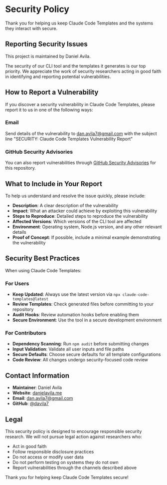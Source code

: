 # Security Policy

Thank you for helping us keep Claude Code Templates and the systems they interact with secure.

## Reporting Security Issues

This project is maintained by Daniel Avila.

The security of our CLI tool and the templates it generates is our top priority. We appreciate the work of security researchers acting in good faith in identifying and reporting potential vulnerabilities.

## How to Report a Vulnerability

If you discover a security vulnerability in Claude Code Templates, please report it to us in one of the following ways:

### Email
Send details of the vulnerability to [dan.avila7@gmail.com](mailto:dan.avila7@gmail.com) with the subject line "SECURITY: Claude Code Templates Vulnerability Report"

### GitHub Security Advisories
You can also report vulnerabilities through [GitHub Security Advisories](https://github.com/davila7/claude-code-templates/security/advisories/new) for this repository.

## What to Include in Your Report

To help us understand and resolve the issue quickly, please include:

- **Description**: A clear description of the vulnerability
- **Impact**: What an attacker could achieve by exploiting this vulnerability
- **Steps to Reproduce**: Detailed steps to reproduce the vulnerability
- **Affected Versions**: Which versions of the CLI tool are affected
- **Environment**: Operating system, Node.js version, and any other relevant details
- **Proof of Concept**: If possible, include a minimal example demonstrating the vulnerability

## Security Best Practices

When using Claude Code Templates:

### For Users
- **Keep Updated**: Always use the latest version via `npx claude-code-templates@latest`
- **Review Templates**: Check generated files before committing to your repository
- **Audit Hooks**: Review automation hooks before enabling them
- **Secure Environment**: Use the tool in a secure development environment

### For Contributors
- **Dependency Scanning**: Run `npm audit` before submitting changes
- **Input Validation**: Validate all user inputs and file paths
- **Secure Defaults**: Choose secure defaults for all template configurations
- **Code Review**: All changes undergo security-focused code review

## Contact Information

- **Maintainer**: Daniel Avila
- **Website**: [danielavila.me](https://danielavila.me)
- **Email**: [dan.avila7@gmail.com](mailto:dan.avila7@gmail.com)
- **GitHub**: [@davila7](https://github.com/davila7)

## Legal

This security policy is designed to encourage responsible security research. We will not pursue legal action against researchers who:

- Act in good faith
- Follow responsible disclosure practices
- Do not access or modify user data
- Do not perform testing on systems they do not own
- Report vulnerabilities through the channels described above

Thank you for helping keep Claude Code Templates secure!